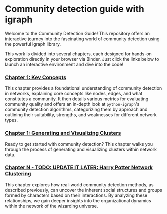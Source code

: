 # Community detection guide with igraph

Welcome to the Community Detection Guide! This repository offers an interactive journey into the fascinating world of community detection using the powerful igraph library.

This work is divided into several chapters, each designed for hands-on exploration directly in your browser via Binder. Just click the links below to launch an interactive environment and dive into the code!

### [Chapter 1: Key Concepts](https://mybinder.org/v2/gh/BeaMarton13/community-detection-guide-w-igraph/HEAD?urlpath=%2Fdoc%2Ftree%2Fnotebooks%2Fkey_concepts.ipynb)
This chapter provides a foundational understanding of community detection in networks, explaining core concepts like nodes, edges, and what constitutes a community. It then details various metrics for evaluating community quality and offers an in-depth look at `python-igraph`'s community detection algorithms, categorizing them by approach and outlining their suitability, strengths, and weaknesses for different network types.


### [Chapter 1: Generating and Visualizing Clusters](https://mybinder.org/v2/gh/BeaMarton13/community-detection-guide-w-igraph/HEAD?urlpath=%2Fdoc%2Ftree%2Fnotebooks%2Fgenerating_and_visualizing_clusters.ipynb)
Ready to get started with community detection? This chapter walks you through the process of generating and visualizing clusters within network data.


### [Chapter N - TODO: UPDATE IT LATER: Harry Potter Network Clustering](https://mybinder.org/v2/gh/BeaMarton13/community-detection-guide-w-igraph/HEAD?urlpath=%2Fdoc%2Ftree%2Fnotebooks%2Fharry_potter_clustering.ipynb)
This chapter explores how real-world community detection methods, as described previously, can uncover the inherent social structures and groups formed by characters based on their interactions. By analyzing these relationships, we gain deeper insights into the organizational dynamics within the network of the wizarding universe.
